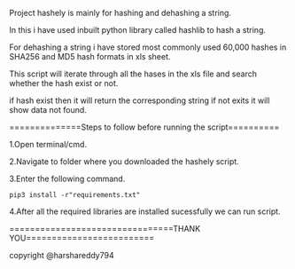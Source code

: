 Project hashely is mainly for hashing and dehashing a string.

In this i have used inbuilt python library called hashlib to hash a string.

For dehashing a string i have stored most commonly used 60,000 hashes in SHA256 and MD5 hash formats in xls sheet.

This script will iterate through all the hases  in the xls file and search whether the hash exist or not.

if hash exist then it will return the corresponding string if not exits it will show data not found.

==============Steps to follow before running the script==========

1.Open terminal/cmd.

2.Navigate to folder where you downloaded the hashely script.

3.Enter the following command.

    pip3 install -r"requirements.txt"

4.After all the required libraries are installed sucessfully we can run script.
 
================================THANK YOU=========================

copyright @harshareddy794
